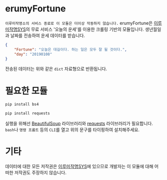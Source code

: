 # erumyFortune
`이루미작명소의 서비스 종료로 이 모듈은 더이상 작동하지 않습니다.`
erumyFortune은 [이루미작명SYS](http://www.erumy.com/)의 무료 서비스 '오늘의 운세'를 이용한 크롤링 기반의 모듈입니다. 생년월일과 날짜를 전송하여 운세 데이터를 받습니다.  

```json
{
    "Fortune": "오늘은 대길이다. 하는 일은 모두 잘 될 것이다.", 
    "day": "20190108"
}
```
전송된 데이터는 위와 같은 `dict` 자료형으로 반환됩니다.  

# 필요한 모듈
```sh
pip install bs4
```
```sh
pip install requests
```
실행을 위해선 [BeautifulSoup](https://www.crummy.com/software/BeautifulSoup/bs4/doc/) 라이브러리와 [requests](http://docs.python-requests.org/en/master/) 라이브러리가 필요합니다. `bash`나 `명령 프롬트` 등의 `CLI`를 열고 위의 문구를 타이핑하여 설치해주세요.  

# 기타
데이터에 대한 모든 저작권은 [이루미작명SYS](http://www.erumy.com/)에 있으므로 개발자는 이 모듈에 대해 어떠한 저작권도 주장하지 않습니다.
